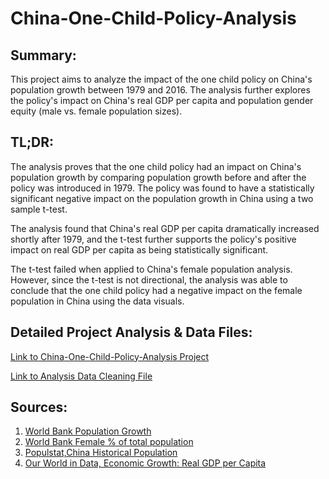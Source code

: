 # China-One-Child-Policy-Analysis

## Summary:

This project aims to analyze the impact of the one child policy on China's population growth between 1979 and 2016. The analysis further explores the policy's impact on China's real GDP per capita and population gender equity (male vs. female population sizes). 

## TL;DR:

The analysis proves that the one child policy had an impact on China's population growth by comparing population growth before and after the policy was introduced in 1979. The policy was found to have a statistically significant negative impact on the population growth in China using a two sample t-test. 

The analysis found that China's real GDP per capita dramatically increased shortly after 1979, and the t-test further supports the policy's positive impact on real GDP per capita as being statistically significant.

The t-test failed when applied to China's female population analysis. However, since the t-test is not directional, the analysis was able to conclude that the one child policy had a negative impact on the female population in China using the data visuals.

## Detailed Project Analysis & Data Files:

[Link to China-One-Child-Policy-Analysis Project](https://github.com/GlennSG/China-One-Child-Policy-Analysis/blob/master/Project%20FIles/China's%20One%20Child%20Policy.ipynb)

[Link to Analysis Data Cleaning File](https://github.com/GlennSG/China-One-Child-Policy-Analysis/blob/master/Project%20FIles/China's%20One%20Child%20Policy%20Cleaning%20Data%20for%20Analysis.ipynb)

## Sources:

1. [World Bank Population Growth](https://data.worldbank.org/indicator/SP.POP.GROW?end=2016&start=1960&view=chart)
2. [World Bank Female % of total population](https://data.worldbank.org/indicator/SP.POP.TOTL.FE.ZS)
3. [Populstat,China Historical Population](http://www.populstat.info/Asia/chinac.htm)
4. [Our World in Data, Economic Growth: Real GDP per Capita](https://ourworldindata.org/economic-growth)
